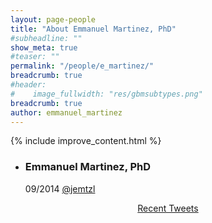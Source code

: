 ```yaml
---
layout: page-people
title: "About Emmanuel Martinez, PhD"
#subheadline: ""
show_meta: true
#teaser: ""
permalink: "/people/e_martinez/"
breadcrumb: true
#header:
#    image_fullwidth: "res/gbmsubtypes.png"
breadcrumb: true
author: emmanuel_martinez
---
```

{% include improve_content.html %}

<ul class="ch-grid">
  <li>
    <div class="ch-item ch-img-emartinez">
      <div class="ch-info">
        <h3>Emmanuel Martinez, PhD</h3>
        <p>09/2014 <a href="https://twitter.com/jemtzl">@jemtzl</a></p>
      </div>
    </div>
  </li>
</ul>

<center>
<div class="mytweets">
<a class="twitter-timeline"
  width="600"
  height="250"
  href="https://twitter.com/jemtzl"
  data-widget-id="621558412048904196"
  data-tweet-limit="5"
  data-chrome="nofooter noborders noscrollbar transparent">
  Recent Tweets</a>
</div>
<script>
    !function(d,s,id){var js,fjs=d.getElementsByTagName(s)[0],p=/^http:/.test(d.location)?'http':'https';if(!d.getElementById(id)){js=d.createElement(s);js.id=id;js.src=p+"://platform.twitter.com/widgets.js";fjs.parentNode.insertBefore(js,fjs);}}(document,"script","twitter-wjs");
</script>
</center>

<br>
<a class="list-group-item" href="https://twitter.com/jemtzl" title="Follow me @jemtzl" alt="Follow me @ZhengSiyuan"><i class="fa fa-twitter fa-3x"></i></a>
